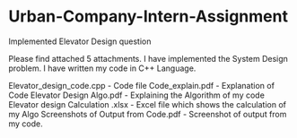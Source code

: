 # Urban-Company-Intern-Assignment
Implemented Elevator Design question


Please find attached 5 attachments. I have implemented the System Design problem.
I have written my code in C++ Language.

Elevator_design_code.cpp                    - Code file
Code_explain.pdf                           - Explanation of Code
Elevator Design Algo.pdf                   - Explaining the Algorithm of my code 
Elevator design Calculation .xlsx          - Excel file which shows the calculation of my Algo
Screenshots of Output from Code.pdf        - Screenshot of output from my code.
